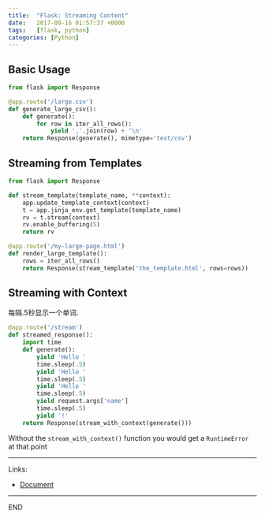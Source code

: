 ```yaml
---
title:  "Flask: Streaming Content"
date:   2017-09-16 01:57:37 +0000
tags:   [flask, python]
categories: [Python]
---
```


## Basic Usage

```python
from flask import Response

@app.route('/large.csv')
def generate_large_csv():
    def generate():
        for row in iter_all_rows():
            yield ','.join(row) + '\n'
    return Response(generate(), mimetype='text/csv')
```

## Streaming from Templates

```python
from flask import Response

def stream_template(template_name, **context):
    app.update_template_context(context)
    t = app.jinja_env.get_template(template_name)
    rv = t.stream(context)
    rv.enable_buffering(5)
    return rv

@app.route('/my-large-page.html')
def render_large_template():
    rows = iter_all_rows()
    return Response(stream_template('the_template.html', rows=rows))
```

## Streaming with Context

每隔.5秒显示一个单词.

```python
@app.route('/stream')
def streamed_response():
    import time
    def generate():
        yield 'Hello '
        time.sleep(.5)
        yield 'Hello '
        time.sleep(.5)
        yield 'Hello '
        time.sleep(.5)
        yield request.args['name']
        time.sleep(.5)
        yield '!'
    return Response(stream_with_context(generate()))
```

Without the `stream_with_context()` function you would get a `RuntimeError` at that point

---
Links:

- [Document](http://flask.pocoo.org/docs/0.12/patterns/streaming/)

---
END
